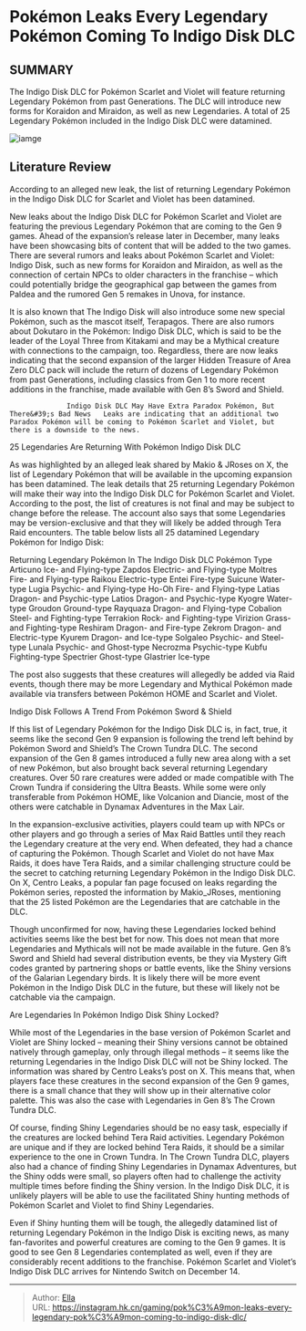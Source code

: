 # Pokémon Leaks Every Legendary Pokémon Coming To Indigo Disk DLC


## SUMMARY 



  The Indigo Disk DLC for Pokémon Scarlet and Violet will feature returning Legendary Pokémon from past Generations.   The DLC will introduce new forms for Koraidon and Miraidon, as well as new Legendaries.   A total of 25 Legendary Pokémon included in the Indigo Disk DLC were datamined.  

![iamge](https://static1.srcdn.com/wordpress/wp-content/uploads/2023/11/pokemon-indigo-disk-leaks-all-legendary-latios-kubfu-raikou.jpg)

## Literature Review

According to an alleged new leak, the list of returning Legendary Pokémon in the Indigo Disk DLC for Scarlet and Violet has been datamined.




New leaks about the Indigo Disk DLC for Pokémon Scarlet and Violet are featuring the previous Legendary Pokémon that are coming to the Gen 9 games. Ahead of the expansion’s release later in December, many leaks have been showcasing bits of content that will be added to the two games. There are several rumors and leaks about Pokémon Scarlet and Violet: Indigo Disk, such as new forms for Koraidon and Miraidon, as well as the connection of certain NPCs to older characters in the franchise – which could potentially bridge the geographical gap between the games from Paldea and the rumored Gen 5 remakes in Unova, for instance.




It is also known that The Indigo Disk will also introduce some new special Pokémon, such as the mascot itself, Terapagos. There are also rumors about Dokutaro in the Pokémon: Indigo Disk DLC, which is said to be the leader of the Loyal Three from Kitakami and may be a Mythical creature with connections to the campaign, too. Regardless, there are now leaks indicating that the second expansion of the larger Hidden Treasure of Area Zero DLC pack will include the return of dozens of Legendary Pokémon from past Generations, including classics from Gen 1 to more recent additions in the franchise, made available with Gen 8’s Sword and Shield.

                  Indigo Disk DLC May Have Extra Paradox Pokémon, But There&#39;s Bad News   Leaks are indicating that an additional two Paradox Pokémon will be coming to Pokémon Scarlet and Violet, but there is a downside to the news.   


 25 Legendaries Are Returning With Pokémon Indigo Disk DLC 
         




As was highlighted by an alleged leak shared by Makio &amp; JRoses on X, the list of Legendary Pokémon that will be available in the upcoming expansion has been datamined. The leak details that 25 returning Legendary Pokémon will make their way into the Indigo Disk DLC for Pokémon Scarlet and Violet. According to the post, the list of creatures is not final and may be subject to change before the release. The account also says that some Legendaries may be version-exclusive and that they will likely be added through Tera Raid encounters. The table below lists all 25 datamined Legendary Pokémon for Indigo Disk:

 Returning Legendary Pokémon In The Indigo Disk DLC   Pokémon  Type   Articuno    Ice- and Flying-type      Zapdos    Electric- and Flying-type      Moltres    Fire- and Flying-type      Raikou    Electric-type      Entei    Fire-type      Suicune    Water-type      Lugia    Psychic- and Flying-type      Ho-Oh    Fire- and Flying-type      Latias    Dragon- and Psychic-type      Latios    Dragon- and Psychic-type      Kyogre    Water-type      Groudon    Ground-type      Rayquaza    Dragon- and Flying-type      Cobalion    Steel- and Fighting-type      Terrakion    Rock- and Fighting-type      Virizion    Grass- and Fighting-type      Reshiram    Dragon- and Fire-type      Zekrom    Dragon- and Electric-type      Kyurem    Dragon- and Ice-type      Solgaleo    Psychic- and Steel-type      Lunala    Psychic- and Ghost-type      Necrozma    Psychic-type      Kubfu    Fighting-type      Spectrier    Ghost-type      Glastrier    Ice-type      








The post also suggests that these creatures will allegedly be added via Raid events, though there may be more Legendary and Mythical Pokémon made available via transfers between Pokémon HOME and Scarlet and Violet.






 Indigo Disk Follows A Trend From Pokémon Sword &amp; Shield 
          

If this list of Legendary Pokémon for the Indigo Disk DLC is, in fact, true, it seems like the second Gen 9 expansion is following the trend left behind by Pokémon Sword and Shield’s The Crown Tundra DLC. The second expansion of the Gen 8 games introduced a fully new area along with a set of new Pokémon, but also brought back several returning Legendary creatures. Over 50 rare creatures were added or made compatible with The Crown Tundra if considering the Ultra Beasts. While some were only transferable from Pokémon HOME, like Volcanion and Diancie, most of the others were catchable in Dynamax Adventures in the Max Lair.




In the expansion-exclusive activities, players could team up with NPCs or other players and go through a series of Max Raid Battles until they reach the Legendary creature at the very end. When defeated, they had a chance of capturing the Pokémon. Though Scarlet and Violet do not have Max Raids, it does have Tera Raids, and a similar challenging structure could be the secret to catching returning Legendary Pokémon in the Indigo Disk DLC. On X, Centro Leaks, a popular fan page focused on leaks regarding the Pokémon series, reposted the information by Makio_JRoses, mentioning that the 25 listed Pokémon are the Legendaries that are catchable in the DLC.

Though unconfirmed for now, having these Legendaries locked behind activities seems like the best bet for now. This does not mean that more Legendaries and Mythicals will not be made available in the future. Gen 8’s Sword and Shield had several distribution events, be they via Mystery Gift codes granted by partnering shops or battle events, like the Shiny versions of the Galarian Legendary birds. It is likely there will be more event Pokémon in the Indigo Disk DLC in the future, but these will likely not be catchable via the campaign.






 Are Legendaries In Pokémon Indigo Disk Shiny Locked? 
          

While most of the Legendaries in the base version of Pokémon Scarlet and Violet are Shiny locked – meaning their Shiny versions cannot be obtained natively through gameplay, only through illegal methods – it seems like the returning Legendaries in the Indigo Disk DLC will not be Shiny locked. The information was shared by Centro Leaks’s post on X. This means that, when players face these creatures in the second expansion of the Gen 9 games, there is a small chance that they will show up in their alternative color palette. This was also the case with Legendaries in Gen 8’s The Crown Tundra DLC.

Of course, finding Shiny Legendaries should be no easy task, especially if the creatures are locked behind Tera Raid activities. Legendary Pokémon are unique and if they are locked behind Tera Raids, it should be a similar experience to the one in Crown Tundra. In The Crown Tundra DLC, players also had a chance of finding Shiny Legendaries in Dynamax Adventures, but the Shiny odds were small, so players often had to challenge the activity multiple times before finding the Shiny version. In the Indigo Disk DLC, it is unlikely players will be able to use the facilitated Shiny hunting methods of Pokémon Scarlet and Violet to find Shiny Legendaries.




Even if Shiny hunting them will be tough, the allegedly datamined list of returning Legendary Pokémon in the Indigo Disk is exciting news, as many fan-favorites and powerful creatures are coming to the Gen 9 games. It is good to see Gen 8 Legendaries contemplated as well, even if they are considerably recent additions to the franchise. Pokémon Scarlet and Violet’s Indigo Disk DLC arrives for Nintendo Switch on December 14.



---

> Author: [Ella](https://instagram.hk.cn/)  
> URL: https://instagram.hk.cn/gaming/pok%C3%A9mon-leaks-every-legendary-pok%C3%A9mon-coming-to-indigo-disk-dlc/  

